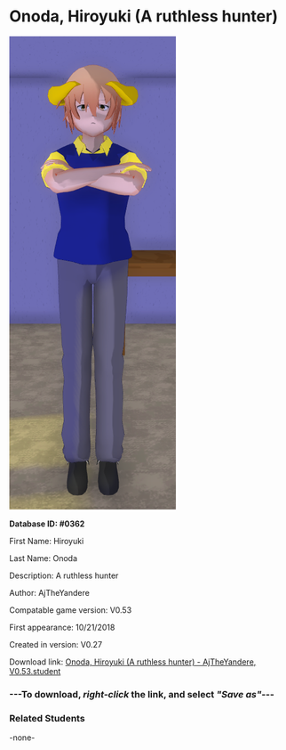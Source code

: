 # Onoda, Hiroyuki (A ruthless hunter)

<img src="../../Files/Images/Onoda, Hiroyuki (A ruthless hunter).png" title="Onoda, Hiroyuki (A ruthless hunter) - AjTheYandere, V0.53">

**Database ID: #0362**

First Name: Hiroyuki

Last Name: Onoda

Description: A ruthless hunter

Author: AjTheYandere

Compatable game version: V0.53

First appearance: 10/21/2018

Created in version: V0.27

Download link: <a href="https://raw.githubusercontent.com/Arbiter1223/Daigaku-Gurashi-Custom-Students/master/Files/Student%20Files/Onoda%2C%20Hiroyuki%20(A%20ruthless%20hunter)%20-%20AjTheYandere%2C%20V0.53.student">Onoda, Hiroyuki (A ruthless hunter) - AjTheYandere, V0.53.student</a>

### ---**To download, _right-click_ the link, and select _"Save as"_**---

### Related Students

-none-
